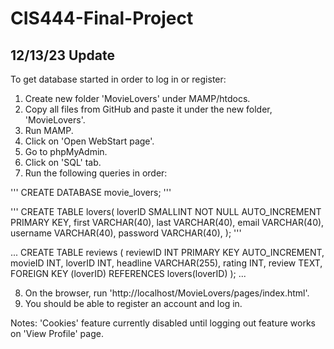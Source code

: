 # CIS444-Final-Project

## 12/13/23 Update

To get database started in order to log in or register:
1. Create new folder 'MovieLovers' under MAMP/htdocs. 
2. Copy all files from GitHub and paste it under the new folder, 'MovieLovers'.
3. Run MAMP.
4. Click on 'Open WebStart page'.
5. Go to phpMyAdmin.
6. Click on 'SQL' tab.
7. Run the following queries in order:

'''
CREATE DATABASE movie_lovers;
'''

'''
CREATE TABLE lovers(
  loverID SMALLINT NOT NULL AUTO_INCREMENT PRIMARY KEY,
  first VARCHAR(40),
  last VARCHAR(40),
  email VARCHAR(40),
  username VARCHAR(40), 
  password VARCHAR(40),
);
'''

...
CREATE TABLE reviews (
    reviewID INT PRIMARY KEY AUTO_INCREMENT,
    movieID INT,
    loverID INT,
    headline VARCHAR(255),
    rating INT,
    review TEXT,
    FOREIGN KEY (loverID) REFERENCES lovers(loverID)
);
...

8. On the browser, run 'http://localhost/MovieLovers/pages/index.html'.
9. You should be able to register an account and log in.


Notes: 'Cookies' feature currently disabled until logging out feature works on 'View Profile' page.
